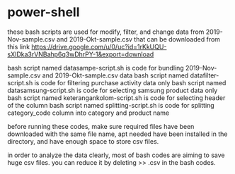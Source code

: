 # power-shell

these bash scripts are used for modify, filter, and change data from 2019-Nov-sample.csv and 2019-Okt-sample.csv that can be downloaded from this link https://drive.google.com/u/0/uc?id=1rKkUQU-sXIDka3rVNBahp6q3wDhrPY-1&export=download

bash script named datasampe-script.sh is code for bundling  2019-Nov-sample.csv and 2019-Okt-sample.csv data
bash script named datafilter-script.sh is code for filtering purchase activity data only
bash script named datasamsung-script.sh is code for selecting samsung product data only
bash script named keterangankolom-script.sh is code for selecting header of the column
bash script named splitting-script.sh is code for splitting category_code column into category and product name

before running these codes, make sure required files have been downloaded with the same file name, apt needed have been installed in the directory, and have enough space to store csv files.

in order to analyze the data clearly, most of bash codes are aiming to save huge csv files. you can reduce it by deleting >> <file name>.csv in the bash codes.
